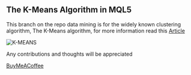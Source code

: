 ## The K-Means Algorithm in MQL5

This branch on the repo data mining is for the widely known clustering algorithm, 
The K-Means algorithm, for more information read this [Article](https://www.mql5.com/en/articles/11615)

![K-MEANS](https://upload.wikimedia.org/wikipedia/commons/e/ea/K-means_convergence.gif)

Any contributions and thoughts will be appreciated

[BuyMeACoffee](https://www.buymeacoffee.com/omegajoctan)
